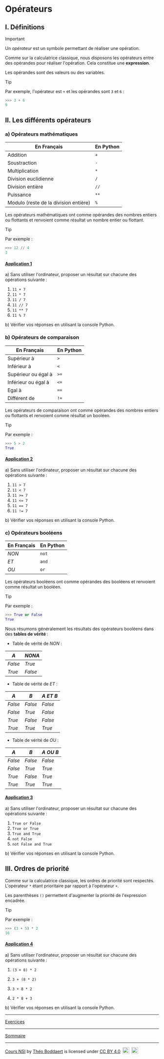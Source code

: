 # Opérateurs

## I. Définitions

> [!IMPORTANT]
> Un *opérateur* est un symbole permettant de réaliser une opération.

Comme sur la calculatrice classique, nous disposons les opérateurs entre des opérandes pour réaliser l'opération. Cela constitue une **expression**.

Les opérandes sont des valeurs ou des variables.

> [!TIP]
> Par exemple, l'opérateur est `+` et les opérandes sont `3` et `6` :
> ```python
> >>> 3 + 6
> 9
> ```

## II. Les différents opérateurs

### a) Opérateurs mathématiques

|   En Français    |   En Python   |
| --- | --- |
|   Addition    |`+`|
|   Soustraction | `-`|
|   Multiplication | `*` |
|   Division euclidienne | `/` |
|   Division entière    | `//` |
|   Puissance   |   `**` |
|   Modulo (reste de la division entière) |   `%` |

Les opérateurs mathématiques ont comme opérandes des nombres entiers ou flottants et renvoient comme résultat un nombre entier ou flottant.

> [!TIP]
> Par exemple :
> ```python
> >>> 12 // 4
> 3
> ```

#### <ins>Application 1</ins>

a) Sans utiliser l'ordinateur, proposer un résultat sur chacune des opérations suivante :

1. `11 + 7`
2. `11 * 7`
3. `11 / 7`
4. `11 // 7`
5. `11 ** 7`
6. `11 % 7`

b) Vérifier vos réponses en utilisant la console Python.

### b) Opérateurs de comparaison

|   En Français    |   En Python   |
| --- | --- |
|   Supérieur à |   `>` |
|   Inférieur à |   `<` |
|   Supérieur ou égal à |   `>=` |
|   Inférieur ou égal à |   `<=` |
|   Egal à |   `==` |
|   Différent de    |   `!=` |

Les opérateurs de comparaison ont comme opérandes des nombres entiers ou flottants et renvoient comme résultat un booléen.

> [!TIP]
> Par exemple :
>  ```python
> >>> 5 > 2
> True
> ```

#### <ins>Application 2</ins>

a) Sans utiliser l'ordinateur, proposer un résultat sur chacune des opérations suivante :

1. `11 > 7`
2. `11 < 7`
3. `11 >= 7`
4. `11 <= 7`
5. `11 == 7`
6. `11 != 7`

b) Vérifier vos réponses en utilisant la console Python.

### c) Opérateurs booléens

|   En Français    |   En Python   |
| --- | --- |
|   $NON$ |   `not` |
|   $ET$ |   `and` |
|   $OU$ |   `or` |

Les opérateurs booléens ont comme opérandes des booléens et renvoient comme résultat un booléen.

> [!TIP]
> Par exemple :
> ```python
> >>> True or False
> True
> ```

Nous résumons généralement les résultats des opérateurs booléens dans des **tables de vérité** :

- Table de vérité de $NON$ :

| $A$ | $NON A$ | 
|---|---|
| $False$ | $True$ |
| $True$ | $False$ |

- Table de vérité de $ET$ :

| $A$ | $B$ | $A$ $ET$ $B$ | 
|---|---|---|
| $False$ | $False$ | $False$ | 
| $False$ | $True$ | $False$ | 
| $True$ | $False$ | $False$ | 
| $True$ | $True$ | $True$ | 

- Table de vérité de $OU$ :

| $A$ | $B$ | $A$ $OU$ $B$ | 
|---|---|---|
| $False$ | $False$ | $False$ | 
| $False$ | $True$ | $True$ | 
| $True$ | $False$ | $True$ | 
| $True$ | $True$ | $True$ | 


####  <ins>Application 3</ins>

a) Sans utiliser l'ordinateur, proposer un résultat sur chacune des opérations suivante :

1. `True or False`
2. `True or True`
3. `True and True`
4. `not False`
5. `not False and True`

b) Vérifier vos réponses en utilisant la console Python.

## III. Ordres de priorité

Comme sur la calculatrice classique, les ordres de priorité sont respectés. L'opérateur `*` étant prioritaire par rapport à l'opérateur `+`.

Les parenthèses `()` permettent d'augmenter la priorité de l'expression encadrée.

> [!TIP]
> Par exemple :
> ```python
> >>> (3 + 5) * 2
> 16
> ```

#### <ins>Application 4</ins>

a) Sans utiliser l'ordinateur, proposer un résultat sur chacune des opérations suivante :

1. `(3 + 8) * 2`

2. `3 + (8 * 2)`

3. `3 + 8 * 2`

4. `2 * 8 + 3`

b) Vérifier vos réponses en utilisant la console Python.

__________

[Exercices](./Exercices/Exercices_opérateurs.md)
__________

[Sommaire](./../../README.md)

___________

<p xmlns:cc="http://creativecommons.org/ns#" xmlns:dct="http://purl.org/dc/terms/"><a property="dct:title" rel="cc:attributionURL" href="https://github.com/boddaert/nsi">Cours NSI</a> by <a rel="cc:attributionURL dct:creator" property="cc:attributionName" href="https://github.com/boddaert">Théo Boddaert</a> is licensed under <a href="https://creativecommons.org/licenses/by/4.0/?ref=chooser-v1" target="_blank" rel="license noopener noreferrer" style="display:inline-block;">CC BY 4.0</a>  <img style="height:22px!important;margin-left:3px;vertical-align:text-bottom;" src="https://mirrors.creativecommons.org/presskit/icons/cc.svg?ref=chooser-v1" alt="">  <img style="height:22px!important;margin-left:3px;vertical-align:text-bottom;" src="https://mirrors.creativecommons.org/presskit/icons/by.svg?ref=chooser-v1" alt=""></p> 